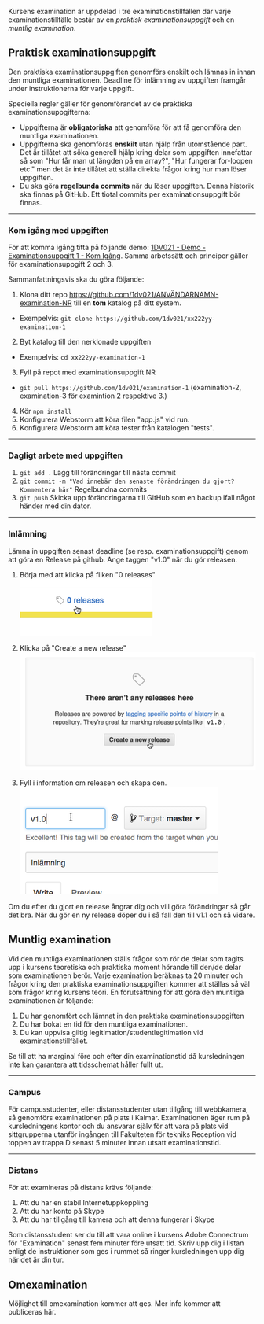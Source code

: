 Kursens examination är uppdelad i tre examinationstillfällen där varje examinationstillfälle består av en *praktisk examinationsuppgift* och en *muntlig examination*.

## Praktisk examinationsuppgift
Den praktiska examinationsuppgiften genomförs enskilt och lämnas in innan den muntliga examinationen. Deadline för inlämning av uppgiften framgår under instruktionerna för varje uppgift.

Speciella regler gäller för genomförandet av de praktiska examinationsuppgifterna:
- Uppgifterna är **obligatoriska** att genomföra för att få genomföra den muntliga examinationen.
- Uppgifterna ska genomföras **enskilt** utan hjälp från utomstående part. Det är tillåtet att söka generell hjälp kring delar som uppgiften innefattar så som "Hur får man ut längden på en array?", "Hur fungerar for-loopen etc." men det är inte tillåtet att ställa direkta frågor kring hur man löser uppgiften. 
- Du ska göra **regelbunda commits** när du löser uppgiften. Denna historik ska finnas på GitHub. Ett tiotal commits per examinationsuppgift bör finnas.

***

### Kom igång med uppgiften

För att komma igång titta på följande demo: [1DV021 - Demo - Examinationsuppgift 1 - Kom Igång](https://youtu.be/OxQzwQc9VT8). Samma arbetssätt och principer gäller för examinationsuppgift 2 och 3.

Sammanfattningsvis ska du göra följande:
1. Klona ditt repo https://github.com/1dv021/ANVÄNDARNAMN-examination-NR till en **tom** katalog på ditt system.
  * Exempelvis: `git clone https://github.com/1dv021/xx222yy-examination-1`
2. Byt katalog till den nerklonade uppgiften
  * Exempelvis: `cd xx222yy-examination-1`
3. Fyll på repot med examinationsuppgift NR
  * `git pull https://github.com/1dv021/examination-1` (examination-2, examination-3 för examintion 2 respektive 3.)
4. Kör `npm install`
5. Konfigurera Webstorm att köra filen "app.js" vid run.
6. Konfigurera Webstorm att köra tester från katalogen "tests".

***

### Dagligt arbete med uppgiften
1. `git add .` Lägg till förändringar till nästa commit
2. `git commit -m "Vad innebär den senaste förändringen du gjort? Kommentera här"` Regelbundna commits
3. `git push` Skicka upp förändringarna till GitHub som en backup ifall något händer med din dator.

***

### Inlämning
Lämna in uppgiften senast deadline (se resp. examinationsuppgift) genom att göra en Release på github. Ange taggen "v1.0" när du gör releasen.

1. Börja med att klicka på fliken "0 releases" ![](https://raw.githubusercontent.com/1dv021/syllabus/master/coursepress/pic/release1.png)

2. Klicka på "Create a new release" ![](https://raw.githubusercontent.com/1dv021/syllabus/master/coursepress/pic/release2.png)

3. Fyll i information om releasen och skapa den. ![](https://raw.githubusercontent.com/1dv021/syllabus/master/coursepress/pic/release3.png)

Om du efter du gjort en release ångrar dig och vill göra förändringar så går det bra. När du gör en ny release döper du i så fall den till v1.1 och så vidare.

## Muntlig examination
Vid den muntliga examinationen ställs frågor som rör de delar som tagits upp i kursens teoretiska och praktiska moment hörande till den/de delar som examinationen berör. Varje examination beräknas ta 20 minuter och frågor kring den praktiska examinationsuppgiften kommer att ställas så väl som frågor kring kursens teori. En förutsättning för att göra den muntliga examinationen är följande:

1. Du har genomfört och lämnat in den praktiska examinationsuppgiften
2. Du har bokat en tid för den muntliga examinationen.
3. Du kan uppvisa giltig legitimation/studentlegitimation vid examinationstillfället.

Se till att ha marginal före och efter din examinationstid då kursledningen inte kan garantera att tidsschemat håller fullt ut.

***

### Campus
För campusstudenter, eller distansstudenter utan tillgång till webbkamera, så genomförs examinationen på plats i Kalmar. Examinationen äger rum på kursledningens kontor och du ansvarar själv för att vara på plats vid sittgrupperna utanför ingången till Fakulteten för tekniks Reception vid toppen av trappa D senast 5 minuter innan utsatt examinationstid.

***

### Distans
För att examineras på distans krävs följande:

1. Att du har en stabil Internetuppkoppling
2. Att du har konto på Skype
3. Att du har tillgång till kamera och att denna fungerar i Skype

Som distansstudent ser du till att vara online i kursens Adobe Connectrum för "Examination" senast fem minuter före utsatt tid. Skriv upp dig i listan enligt de instruktioner som ges i rummet så ringer kursledningen upp dig när det är din tur.

## Omexamination
Möjlighet till omexamination kommer att ges. Mer info kommer att publiceras här.
